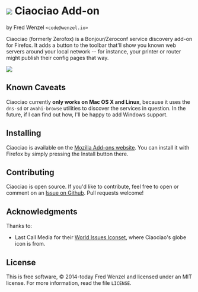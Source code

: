 # ![](https://raw.githubusercontent.com/fwenzel/ciaociao/master/globe.png) Ciaociao Add-on
by Fred Wenzel ``<code@wenzel.io>``

Ciaociao (formerly Zerofox) is a Bonjour/Zeroconf service discovery add-on for Firefox. It adds a button to the toolbar that'll show you known web servers around your local network -- for instance, your printer or router might publish their config pages that way.

![](https://raw.githubusercontent.com/fwenzel/ciaociao/master/screenshot.png)

## Known Caveats
Ciaociao currently **only works on Mac OS X and Linux**, because it uses the ``dns-sd`` or ``avahi-browse`` utilities to discover the services in question. In the future, if I can find out how, I'll be happy to add Windows support.

## Installing
Ciaociao is available on the [Mozilla Add-ons website](https://addons.mozilla.org/en-US/firefox/addon/ciaociao/). You can install it with Firefox by simply pressing the Install button there.

## Contributing
Ciaociao is open source. If you'd like to contribute, feel free to open or comment on an [Issue on Github](https://github.com/fwenzel/ciaociao/issues). Pull requests welcome!

## Acknowledgments
Thanks to:

* Last Call Media for their [World Issues Iconset](https://www.iconfinder.com/iconsets/world-issues), where Ciaociao's globe icon is from.

## License
This is free software, &copy; 2014-today Fred Wenzel and licensed under an MIT license. For more information, read the file ``LICENSE``.
